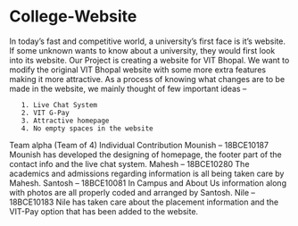 # College-Website

In today’s  fast and competitive world, a university’s first  face is it’s website. If some unknown wants to know about a university, they would first look into its website. Our Project is creating a website for VIT Bhopal. We want to modify the original VIT Bhopal website with some more extra features making it more attractive. As a process of knowing what changes are to be made in the website, we mainly thought of few important ideas –
       
       1. Live Chat System
       2. VIT G-Pay
       3. Attractive homepage
       4. No empty spaces in the website

Team alpha (Team of 4) Individual Contribution Mounish – 18BCE10187 Mounish has developed the designing of homepage, the footer part of the contact info and the live chat system. Mahesh – 18BCE10280 The academics and admissions regarding information is all being taken care by Mahesh. Santosh – 18BCE10081 In Campus and About Us information along with photos are all properly coded and arranged by Santosh. Nile – 18BCE10183 Nile has taken care about the placement information and the VIT-Pay option that has been added to the website.
